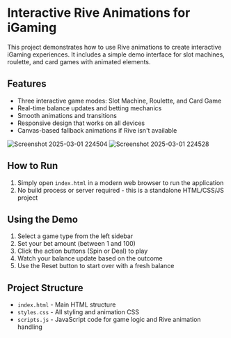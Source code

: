 # Interactive Rive Animations for iGaming

This project demonstrates how to use Rive animations to create interactive iGaming experiences. It includes a simple demo interface for slot machines, roulette, and card games with animated elements.

## Features

- Three interactive game modes: Slot Machine, Roulette, and Card Game
- Real-time balance updates and betting mechanics
- Smooth animations and transitions
- Responsive design that works on all devices
- Canvas-based fallback animations if Rive isn't available

![Screenshot 2025-03-01 224504](https://github.com/user-attachments/assets/fcedcdcc-c610-42dd-93f3-04efe9270ee8)
![Screenshot 2025-03-01 224528](https://github.com/user-attachments/assets/5880517d-b45f-4795-bef1-bf35d42f4e3f)

## How to Run

1. Simply open `index.html` in a modern web browser to run the application
2. No build process or server required - this is a standalone HTML/CSS/JS project

## Using the Demo

1. Select a game type from the left sidebar
2. Set your bet amount (between 1 and 100)
3. Click the action buttons (Spin or Deal) to play
4. Watch your balance update based on the outcome
5. Use the Reset button to start over with a fresh balance

## Project Structure

- `index.html` - Main HTML structure
- `styles.css` - All styling and animation CSS
- `scripts.js` - JavaScript code for game logic and Rive animation handling
